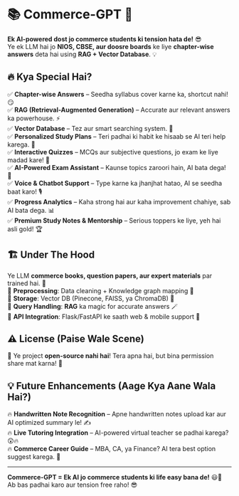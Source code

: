# 📚 Commerce-GPT 🚀
**Ek AI-powered dost jo commerce students ki tension hata de!** 😎  
Ye ek LLM hai jo **NIOS, CBSE, aur doosre boards** ke liye **chapter-wise answers** deta hai using **RAG + Vector Database**. 💡

## 🔥 Kya Special Hai?  
✅ **Chapter-wise Answers** – Seedha syllabus cover karne ka, shortcut nahi! 😏  
✅ **RAG (Retrieval-Augmented Generation)** – Accurate aur relevant answers ka powerhouse. ⚡  
✅ **Vector Database** – Tez aur smart searching system. 🧠  
✅ **Personalized Study Plans** – Teri padhai ki habit ke hisaab se AI teri help karega. 📅  
✅ **Interactive Quizzes** – MCQs aur subjective questions, jo exam ke liye madad kare! 📖  
✅ **AI-Powered Exam Assistant** – Kaunse topics zaroori hain, AI bata dega! 🎯  
✅ **Voice & Chatbot Support** – Type karne ka jhanjhat hatao, AI se seedha baat karo! 🎙️  
✅ **Progress Analytics** – Kaha strong hai aur kaha improvement chahiye, sab AI bata dega. 📊  
✅ **Premium Study Notes & Mentorship** – Serious toppers ke liye, yeh hai asli gold! 🏆  

## 🏗️ Under The Hood  
Ye LLM **commerce books, question papers, aur expert materials** par trained hai. 🚀  
🔹 **Preprocessing**: Data cleaning + Knowledge graph mapping 📑  
🔹 **Storage**: Vector DB (Pinecone, FAISS, ya ChromaDB) 💾  
🔹 **Query Handling**: **RAG** ka magic for accurate answers 🪄  
🔹 **API Integration**: Flask/FastAPI ke saath web & mobile support 📱  

## ⚠️ License (Paise Wale Scene)  
🚫 Ye project **open-source nahi hai**! Tera apna hai, but bina permission share mat karna! 🚀  

## 💡 Future Enhancements (Aage Kya Aane Wala Hai?)  
🔥 **Handwritten Note Recognition** – Apne handwritten notes upload kar aur AI optimized summary le! ✍️  
🔥 **Live Tutoring Integration** – AI-powered virtual teacher se padhai karega? 😲🔥  
🔥 **Commerce Career Guide** – MBA, CA, ya Finance? AI tera best option suggest karega. 💼  

---

**Commerce-GPT = Ek AI jo commerce students ki life easy bana de!** 😃🚀  
Ab bas padhai karo aur tension free raho! 😎  

